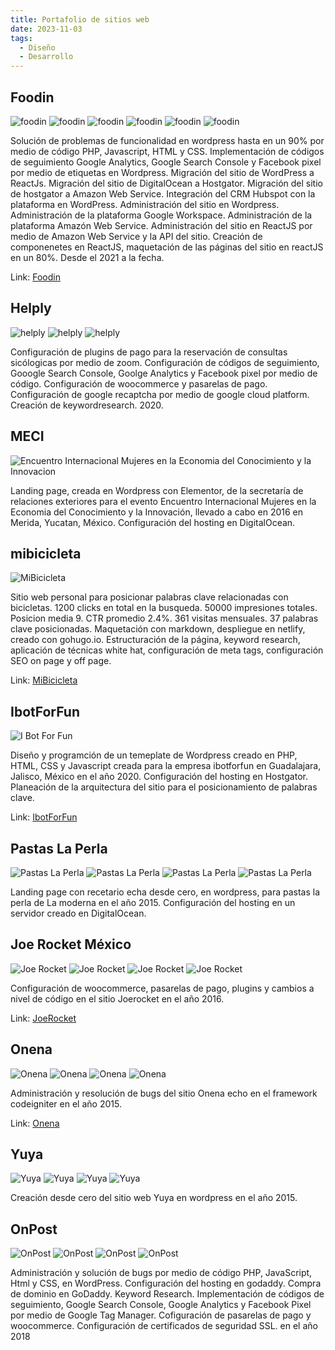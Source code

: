 ```yaml
---
title: Portafolio de sitios web
date: 2023-11-03
tags:
  - Diseño
  - Desarrollo
---
```


## Foodin

![foodin](foodin1.jpg)
![foodin](foodin2.jpg)
![foodin](Foodin3.jpg)
![foodin](Foodin4.jpg)
![foodin](foodin3.png)
![foodin](foodin4.png)

Solución de problemas de funcionalidad en wordpress hasta en un 90% por medio de código PHP, Javascript, HTML y CSS. Implementación de códigos de seguimiento Google Analytics, Google Search Console y Facebook pixel por medio de etiquetas en Wordpress. Migración del sitio de WordPress a ReactJs. Migración del sitio de DigitalOcean a Hostgator. Migración del sitio de hostgator a Amazon Web Service. Integración del CRM Hubspot con la plataforma en WordPress. Administración del sitio en Wordpress. Administración de la plataforma Google Workspace. Administración de la plataforma Amazón Web Service. Administración del sitio en ReactJS por medio de Amazon Web Service y la API del sitio. Creación de componenetes en ReactJS, maquetación de las páginas del sitio en reactJS en un 80%. Desde el 2021 a la fecha.

Link: [Foodin](https://foodin.mx/)

## Helply

![helply](helply.png)
![helply](helply2.png)
![helply](helply3.png)

Configuración de plugins de pago para la reservación de consultas sicólogicas por medio de zoom. Configuración de códigos de seguimiento, Gooogle Search Console, Goolge Analytics y Facebook pixel por medio de código. Configuración de woocommerce y pasarelas de pago. Configuración de google recaptcha por medio de google cloud platform. Creación de keywordresearch. 2020.

## MECI

![Encuentro Internacional Mujeres en la Economia del Conocimiento y la Innovacion](MECI_home7.png)

Landing page, creada en Wordpress con Elementor, de la secretaría de relaciones exteriores para el evento Encuentro Internacional Mujeres en la Economia del Conocimiento y la Innovación, llevado a cabo en 2016 en Merida, Yucatan, México. Configuración del hosting en DigitalOcean.

## mibicicleta

![MiBicicleta](mibicicleta.png)

Sitio web personal para posicionar palabras clave relacionadas con bicicletas. 1200 clicks en total en la busqueda. 50000 impresiones totales. Posicion media 9. CTR promedio 2.4%. 361 visitas mensuales. 37 palabras clave posicionadas. Maquetación con markdown, despliegue en netlify, creado con gohugo.io. Estructuración de la página,
keyword research, aplicación de técnicas white hat, configuración de meta tags, configuración SEO on page y off page.

Link: [MiBicicleta](https://mibicicleta.site)

## IbotForFun

![I Bot For Fun](ibotforfun.png)

Diseño y programción de un temeplate de Wordpress creado en PHP, HTML, CSS y Javascript creada para la empresa ibotforfun en Guadalajara, Jalisco, México en el año 2020. Configuración del hosting en Hostgator. Planeación de la arquitectura del sitio para el posicionamiento de palabras clave.

Link: [IbotForFun](https://edu.ibot4fun.com/)

## Pastas La Perla

![Pastas La Perla](Pastas-la-perla.png)
![Pastas La Perla](Pastas-la-perla1.png)
![Pastas La Perla](Pastas-la-perla2.png)
![Pastas La Perla](Pastas-la-perla3.png)

Landing page con recetario echa desde cero, en wordpress, para pastas la perla de La moderna en el año 2015. Configuración del hosting en un servidor creado en DigitalOcean.

## Joe Rocket México

![Joe Rocket](JoeRocket1.png)
![Joe Rocket](JoeRocket2.png)
![Joe Rocket](JoeRocket3.png)
![Joe Rocket](JoeRocket4.png)

Configuración de woocommerce, pasarelas de pago, plugins y cambios a nivel de código en el sitio Joerocket en el año 2016.

Link: [JoeRocket](https://joerocket.mx/)

## Onena

![Onena](onena1.png)
![Onena](onena2.png)
![Onena](onena3.png)
![Onena](onena4.png)

Administración y resolución de bugs del sitio Onena echo en el framework codeigniter en el año 2015.

Link: [Onena](https://www.onena.mx/)

## Yuya

![Yuya](yuyaoficial1.png)
![Yuya](yuyaoficial2.png)
![Yuya](yuyaoficial3.png)
![Yuya](yuyaoficial4.png)

Creación desde cero del sitio web Yuya en wordpress en el año 2015.

## OnPost

![OnPost](onpost.png)
![OnPost](onpost1.png)
![OnPost](onpost2.png)
![OnPost](onpost3.png)

Administración y solución de bugs por medio de código PHP, JavaScript, Html y CSS, en WordPress. Configuración del hosting en godaddy. Compra de dominio en GoDaddy. Keyword Research. Implementación de códigos de seguimiento, Google Search Console, Google Analytics y Facebook Pixel por medio de Google Tag Manager. Cofiguración de pasarelas de pago y woocommerce. Configuración de certificados de seguridad SSL. en el año 2018